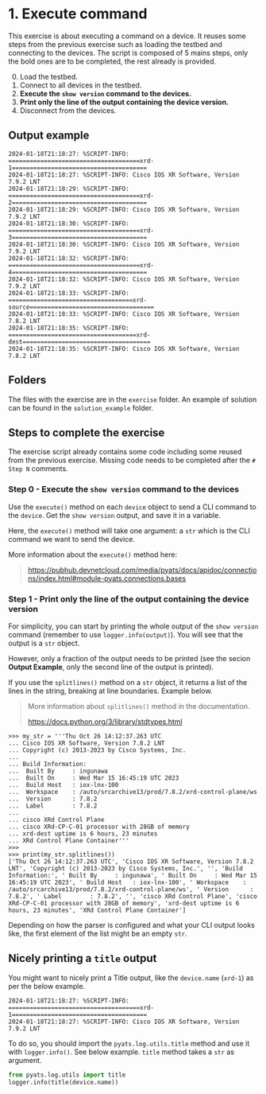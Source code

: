 # 1. Execute command

This exercise is about executing a command on a device. It reuses some steps from the previous exercise such as loading the testbed and connecting to the devices.
The script is composed of 5 mains steps, only the bold ones are to be completed, the rest already is provided.

0. Load the testbed.
1. Connect to all devices in the testbed.
2. **Execute the `show version` command to the devices.**
3. **Print only the line of the output containing the device version.**
4. Disconnect from the devices.

## Output example

```
2024-01-18T21:18:27: %SCRIPT-INFO: =====================================xrd-1======================================
2024-01-18T21:18:27: %SCRIPT-INFO: Cisco IOS XR Software, Version 7.9.2 LNT
2024-01-18T21:18:29: %SCRIPT-INFO: =====================================xrd-2======================================
2024-01-18T21:18:29: %SCRIPT-INFO: Cisco IOS XR Software, Version 7.9.2 LNT
2024-01-18T21:18:30: %SCRIPT-INFO: =====================================xrd-3======================================
2024-01-18T21:18:30: %SCRIPT-INFO: Cisco IOS XR Software, Version 7.9.2 LNT
2024-01-18T21:18:32: %SCRIPT-INFO: =====================================xrd-4======================================
2024-01-18T21:18:32: %SCRIPT-INFO: Cisco IOS XR Software, Version 7.9.2 LNT
2024-01-18T21:18:33: %SCRIPT-INFO: ===================================xrd-source===================================
2024-01-18T21:18:33: %SCRIPT-INFO: Cisco IOS XR Software, Version 7.8.2 LNT
2024-01-18T21:18:35: %SCRIPT-INFO: ====================================xrd-dest====================================
2024-01-18T21:18:35: %SCRIPT-INFO: Cisco IOS XR Software, Version 7.8.2 LNT
```

## Folders

The files with the exercise are in the `exercise` folder. An example of solution can be found in the `solution_example` folder.

## Steps to complete the exercise

The exercise script already contains some code including some reused from the previous exercise. Missing code needs to be completed after the `# Step N` comments.

### Step 0 - Execute the `show version` command to the devices

Use the `execute()` method on each `device` object to send a CLI command to the `device`. Get the `show version` output, and save it in a variable.

Here, the `execute()` method will take one argument: a `str` which is the CLI command we want to send the device.

More information about the `execute()` method here:

> https://pubhub.devnetcloud.com/media/pyats/docs/apidoc/connections/index.html#module-pyats.connections.bases

### Step 1 - Print only the line of the output containing the device version

For simplicity, you can start by printing the whole output of the `show version` command (remember to use `logger.info(output)`). You will see that the output is a `str` object.

However, only a fraction of the output needs to be printed (see the secion **Output Example**, only the second line of the output is printed).

If you use the `splitlines()`  method on a `str` object, it returns a list of the lines in the string, breaking at line boundaries. Example below.

> More information about `splitlines()` method in the documentation.
>
> https://docs.python.org/3/library/stdtypes.html

```python-repl
>>> my_str = '''Thu Oct 26 14:12:37.263 UTC
... Cisco IOS XR Software, Version 7.8.2 LNT
... Copyright (c) 2013-2023 by Cisco Systems, Inc.
... 
... Build Information:
...  Built By     : ingunawa
...  Built On     : Wed Mar 15 16:45:19 UTC 2023
...  Build Host   : iox-lnx-100
...  Workspace    : /auto/srcarchive13/prod/7.8.2/xrd-control-plane/ws
...  Version      : 7.8.2
...  Label        : 7.8.2
... 
... cisco XRd Control Plane
... cisco XRd-CP-C-01 processor with 28GB of memory
... xrd-dest uptime is 6 hours, 23 minutes
... XRd Control Plane Container'''
>>> 
>>> print(my_str.splitlines())
['Thu Oct 26 14:12:37.263 UTC', 'Cisco IOS XR Software, Version 7.8.2 LNT', 'Copyright (c) 2013-2023 by Cisco Systems, Inc.', '', 'Build Information:', ' Built By     : ingunawa', ' Built On     : Wed Mar 15 16:45:19 UTC 2023', ' Build Host   : iox-lnx-100', ' Workspace    : /auto/srcarchive13/prod/7.8.2/xrd-control-plane/ws', ' Version      : 7.8.2', ' Label        : 7.8.2', '', 'cisco XRd Control Plane', 'cisco XRd-CP-C-01 processor with 28GB of memory', 'xrd-dest uptime is 6 hours, 23 minutes', 'XRd Control Plane Container']
```

Depending on how the parser is configured and what your CLI output looks like, the first element of the list might be an empty `str`.

## Nicely printing a `title` output

You might want to nicely print a Title output, like the `device.name` (`xrd-1`) as per the below example.

```
2024-01-18T21:18:27: %SCRIPT-INFO: =====================================xrd-1======================================
2024-01-18T21:18:27: %SCRIPT-INFO: Cisco IOS XR Software, Version 7.9.2 LNT
```

To do so, you should import the `pyats.log.utils.title` method and use it with `logger.info()`. See below example. `title` method takes a `str` as argument.

```python
from pyats.log.utils import title
logger.info(title(device.name))
```
